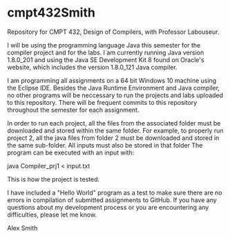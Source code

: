 # cmpt432Smith
Repository for CMPT 432, Design of Compilers, with Professor Labouseur.

I will be using the programming language Java this semester for the compiler project and for the labs.
I am currently running Java version 1.8.0_201 and using the Java SE Development Kit 8 found on Oracle's website, which includes the version 1.8.0_121 Java compiler.

I am programming all assignments on a 64 bit Windows 10 machine using the Eclipse IDE. Besides the Java Runtime Environment and Java compiler, no other programs will be neccessary to run the projects and labs uploaded to this repository.
There will be frequent commits to this repository throughout the semester for each assignment.

In order to run each project, all the files from the associated folder must be downloaded and stored within the same folder.
For example, to properly run project 2, all the java files from folder 2 must be downloaded and stored in the same sub-folder. All inputs must also be stored in that folder
The program can be executed with an input with:

java Compiler_prj1 < input.txt

This is how the project is tested.

I have included a "Hello World" program as a test to make sure there are no errors in compilation of submitted assignments to GitHub.
If you have any questions about my development process or you are encountering any difficulties, please let me know.

Alex Smith

